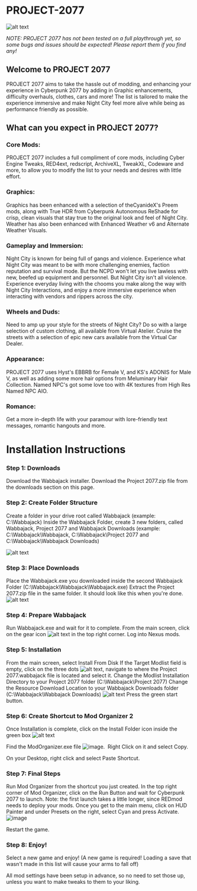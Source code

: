 # PROJECT-2077

![alt text](https://i.imgur.com/MJ9C7XA.png)

_NOTE: PROJECT 2077 has not been tested on a full playthrough yet, so some bugs and issues should be expected! Please report them if you find any!_

## Welcome to PROJECT 2077


PROJECT 2077 aims to take the hassle out of modding, and enhancing your experience in Cyberpunk 2077 by adding in Graphic enhancements, difficulty overhauls, clothes, cars and more!
The list is tailored to make the experience immersive and make Night City feel more alive while being as performance friendly as possible. 

## What can you expect in PROJECT 2077?

### Core Mods:
PROJECT 2077 includes a full compliment of core mods, including Cyber Engine Tweaks﻿, RED4ext﻿, redscript﻿, ArchiveXL﻿, TweakXL﻿, Codeware ﻿and more, to allow you to modify the list to your needs and desires with little effort.

### Graphics:
Graphics has been enhanced with a selection of theCyanideX﻿'s Preem mods, along with True HDR from Cyberpunk Autonomous ReShade for crisp, clean visuals that stay true to the original look and feel of Night City. Weather has also been enhanced with Enhanced Weather v6﻿ and Alternate Weather Visuals.

### Gameplay and Immersion:
Night City is known for being full of gangs and violence. Experience what Night City was meant to be with more challenging enemies﻿﻿, faction reputation and survival mode﻿. But the NCPD won't let you live lawless with new, beefed up equipment and personnel. But Night City isn't all violence. Experience everyday living with the chooms you make along the way with Night City Interactions, and enjoy a more immersive experience when interacting with vendors and rippers across the city.

 ### Wheels and Duds:
Need to amp up your style for the streets of Night City? Do so with a large selection of custom clothing, all available from Virtual Atelier. Cruise the streets with a selection of epic new cars available from the Virtual Car Dealer.

### Appearance:
PROJECT 2077 uses Hyst's EBBRB﻿ for Female V, and KS's ADONIS﻿ for Male V, as well as adding some more hair options﻿ from Meluminary Hair Collection. Named NPC's got some love too with 4K textures from High Res Named NPC AIO.

### Romance:
Get a more in-depth life with your paramour ﻿with lore-friendly text ﻿messages﻿, romantic hangouts﻿ and more.

# Installation Instructions

### Step 1: Downloads
Download the Wabbajack installer.
Download the Project 2077.zip file from the downloads section on this page.
﻿
### Step 2: Create Folder Structure
Create a folder in your drive root called Wabbajack (example: C:\Wabbajack)
Inside the Wabbajack Folder, create 3 new folders, called Wabbajack, Project 2077 and Wabbajack Downloads (example: C:\Wabbajack\Wabbajack, C:\Wabbajack\Project 2077 and C:\Wabbajack\Wabbajack Downloads)

![alt text](https://i.imgur.com/GPQrD9g.png)

### Step 3: ﻿Place Downloads
Place the Wabbajack.exe you downloaded inside the second Wabbajack Folder (C:\Wabbajack\Wabbajack\Wabbajack.exe)
Extract the Project 2077.zip file in the same folder.
It should look like this when you're done.
﻿![alt text](https://i.imgur.com/dvkr2VZ.png)

### Step 4: Prepare Wabbajack
Run Wabbajack.exe and wait for it to complete.
From the main screen, click on the gear icon ﻿![alt text](https://i.imgur.com/85hOOwN.png)﻿ in the top right corner.
Log into Nexus mods.

### Step 5: Installation
From the main screen, select Install From Disk
If the Target Modlist field is empty, click on the three dots ﻿![alt text](https://i.imgur.com/93nad2J.png)﻿, navigate to where the Project 2077.wabbajack file is located and select it.
Change the Modlist Installation Directory to your Project 2077 folder (C:\Wabbajack\Project 2077)
Change the Resource Download Location to your Wabbajack Downloads folder (C:\Wabbajack\Wabbajack Downloads)
﻿﻿![alt text](https://i.imgur.com/mEr2rOv.png)﻿
Press the green start button.

### Step 6: Create Shortcut to Mod Organizer 2
Once Installation is complete, click on the Install Folder icon inside the green box
﻿﻿![alt text](https://i.imgur.com/OseRjT2.png)

Find the ModOrganizer.exe file ![image](https://github.com/user-attachments/assets/d980ca3f-72e3-43a6-ac9b-222da93b482f).
﻿
Right Click on it and select Copy.

On your Desktop, right click and select Paste Shortcut.

### Step 7: Final Steps
Run Mod Organizer from the shortcut you just created.
In the top right corner of Mod Organizer, click on the Run Button and wait for Cyberpunk 2077 to launch.
Note: the first launch takes a little longer, since REDmod needs to deploy your mods.
Once you get to the main menu, click on HUD Painter and under Presets on the right, select Cyan and press Activate.
![image](https://github.com/user-attachments/assets/3f493843-ca73-4e3d-8cbe-a00d3d9d7cc3)

Restart the game.
﻿
### Step 8: Enjoy!
Select a new game and enjoy! (A new game is required! Loading a save that wasn't made in this list will cause your arms to fall off)

All mod settings have been setup in advance, so no need to set those up, unless you want to make tweaks to them to your liking.
﻿
